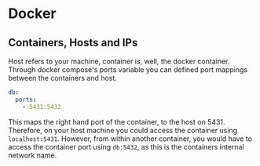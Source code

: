 # Docker

## Containers, Hosts and IPs

Host refers to your machine, container is, well, the docker container. Through docker compose's ports variable you can defined port mappings between the containers and host. 

```yaml
db:
  ports:
    - 5431:5432
```

This maps the right hand port of the container, to the host on 5431. Therefore, on your host machine you could access the container using `localhost:5431`. However, from within another container, you would have to access the container port using `db:5432`, as this is the containers internal network name. 